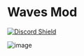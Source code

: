 # Waves Mod
[![Discord Shield](https://discord.com/api/guilds/1330497624482123818/widget.png?style=shield)](https://discord.gg/VyZRfv9zyP)

![image](https://github.com/user-attachments/assets/36b7924c-2bb9-42ed-b990-83dd7af66a27)
